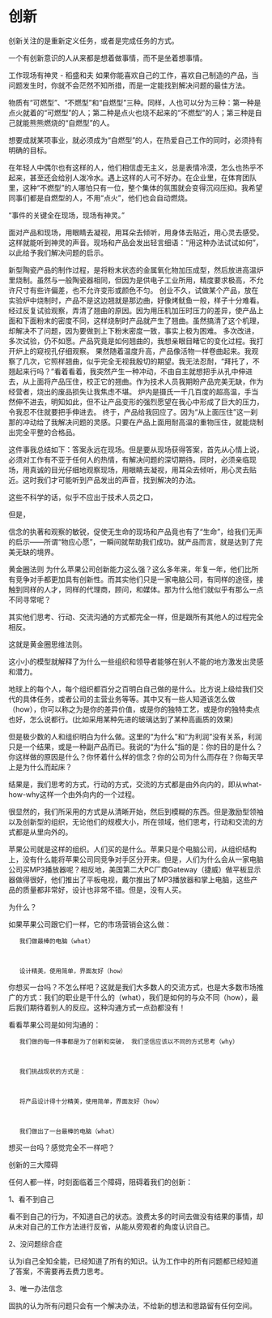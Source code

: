 ﻿# 创新创新关注的是重新定义任务，或者是完成任务的方式。一个有创新意识的人从来都是想着做事情，而不是坐着想事情。工作现场有神灵 - 稻盛和夫如果你能喜欢自己的工作，喜欢自己制造的产品，当问题发生时，你就不会茫然不知所措，而是一定能找到解决问题的最佳方法。 物质有“可燃型”、“不燃型”和“自燃型”三种。同样，人也可以分为三种：第一种是点火就着的“可燃型”的人；第二种是点火也烧不起来的“不燃型”的人；第三种是自己就能熊熊燃烧的“自燃型”的人。 想要成就某项事业，就必须成为“自燃型”的人，在热爱自己工作的同时，必须持有明确的目标。 在年轻人中偶尔也有这样的人，他们相信虚无主义，总是表情冷漠，怎么也热乎不起来，甚至还会给别人泼冷水。遇上这样的人可不好办。在企业里，在体育团队里，这种“不燃型”的人哪怕只有一位，整个集体的氛围就会变得沉闷压抑。我希望同事们都是自燃型的人，不用“点火”，他们也会自动燃烧。“事件的关键全在现场，现场有神灵。”面对产品和现场，用眼睛去凝视，用耳朵去倾听，用身体去贴近，用心灵去感受。 这样就能听到神灵的声音。现场和产品会发出轻言细语：“用这种办法试试如何”，以此给予我们解决问题的启示。 新型陶瓷产品的制作过程，是将粉末状态的金属氧化物加压成型，然后放进高温炉里烧制。虽然与一般陶瓷器相同，但因为是供电子工业所用，精度要求极高，不允许尺寸有些许偏差，也不允许变形或颜色不匀。 创业不久，试做某个产品，放在实验炉中烧制时，产品不是这边翘就是那边曲，好像烤鱿鱼一般，样子十分难看。 经过反复试验观察，弄清了翘曲的原因。因为用压机加压时压力的差异，使产品上面和下面粉末的密度不同，这样烧制时产品就产生了翘曲。虽然搞清了这个机理，却解决不了问题，因为要做到上下粉末密度一致，事实上极为困难。 多次改进，多次试验，仍不如愿。产品究竟是如何翘曲的，我想亲眼目睹它的变化过程。我打开炉上的窥视孔仔细观察。 果然随着温度升高，产品像活物一样卷曲起来。我观察了几次，它照样翘曲，似乎完全无视我殷切的期望。我无法忍耐，“拜托了，不翘起来行吗？”看着看着，我突然产生一种冲动，不由自主就想把手从孔中伸进去，从上面将产品压住，校正它的翘曲。作为技术人员我期盼产品完美无缺，作为经营者，烧出的废品损失让我焦虑不堪。 炉内是摄氏一千几百度的超高温，手当然伸不进去，明知如此，但不让产品变形的强烈愿望在我心中形成了巨大的压力，令我忍不住就要把手伸进去。 终于，产品给我回应了。因为“从上面压住”这一刹那的冲动给了我解决问题的灵感。只要在产品上面用耐高温的重物压住，就能烧制出完全平整的合格品。 这件事我总结如下：答案永远在现场。但是要从现场获得答案，首先从心情上说，必须对工作有不亚于任何人的热情，有解决问题的深切期待。同时，必须亲临现场，用真诚的目光仔细地观察现场，用眼睛去凝视，用耳朵去倾听，用心灵去贴近。这时我们才可能听到产品发出的声音，找到解决的办法。 这些不科学的话，似乎不应出于技术人员之口，但是，信念的执著和观察的敏锐，促使无生命的现场和产品竟也有了“生命”，给我们无声的启示——所谓“物应心愿”，一瞬间就帮助我们成功。就产品而言，就是达到了完美无缺的境界。黄金圈法则为什么苹果公司创新能力这么强？这么多年来，年复一年，他们比所有竞争对手都更加具有创新性。而其实他们只是一家电脑公司，有同样的途径，接触到同样的人才，同样的代理商，顾问，和媒体。那为什么他们就似乎有那么一点不同寻常呢？其实他们思考、行动、交流沟通的方式都完全一样，但是跟所有其他人的过程完全相反。这就是黄金圈思维法则。这小小的模型就解释了为什么一些组织和领导者能够在别人不能的地方激发出灵感和潜力。地球上的每个人，每个组织都百分之百明白自己做的是什么。比方说上级给我们交代的具体任务，或者公司的主营业务等等。其中又有一些人知道该怎么做（how），你可以称之为是你的差异价值，或是你的独特工艺，或是你的独特卖点也好，怎么说都行。(比如采用某种先进的玻璃达到了某种高画质的效果)但是极少数的人和组织明白为什么做。这里的“为什么”和“为利润”没有关系，利润只是一个结果，或是一种副产品而已。我说的“为什么”指的是：你的目的是什么？你这样做的原因是什么？你怀着什么样的信念？你的公司为什么而存在？你每天早上是为什么而起床？结果是，我们思考的方式，行动的方式，交流的方式都是由外向内的，即从what-how-why这样一个由外向内的一个过程。很显然的，我们所采用的方式是从清晰开始，然后到模糊的东西。但是激励型领袖以及创新型的组织，无论他们的规模大小，所在领域，他们思考，行动和交流的方式都是从里向外的。 苹果公司就是这样的组织。人们买的是什么。苹果只是个电脑公司，从组织结构上，没有什么能将苹果公司同竞争对手区分开来。但是，人们为什么会从一家电脑公司买MP3播放器呢？相反地，美国第二大PC厂商Gateway（捷威）做平板显示器做得很好，他们推出了平板电视，戴尔推出了MP3播放器和掌上电脑，这些产品的质量都非常好，设计也非常不错。但是，没有人买。 为什么？ 如果苹果公司跟它们一样，它的市场营销会这么做：        我们做最棒的电脑（what）        设计精美，使用简单，界面友好（how） 你想买一台吗？不怎么样吧？这就是我们大多数人的交流方式，也是大多数市场推广的方式：我们的职业是干什么的（what），我们是如何的与众不同（how），最后我们期待着别人的反应。这种沟通方式一点劲都没有！ 看看苹果公司是如何沟通的：        我们做的每一件事都是为了创新和突破， 我们坚信应该以不同的方式思考（why）        我们挑战现状的方式是：        将产品设计得十分精美，使用简单，界面友好（how）        我们做出了一台最棒的电脑（what） 想买一台吗？感觉完全不一样吧？ 创新的三大障碍 任何人都一样，时刻面临着三个障碍，阻碍着我们的创新： 1、看不到自己 看不到自己的行为，不知道自己的状态。浪费太多的时间去做没有结果的事情，却从未对自己的工作方法进行反省，从能从旁观者的角度认识自己。 2、没问题综合症 认为i自己全知全能，已经知道了所有的知识。认为工作中的所有问题都已经知道了答案，不需要再去费力思考。 3、唯一办法信念 固执的认为所有问题只会有一个解决办法，不给新的想法和思路留有任何空间。